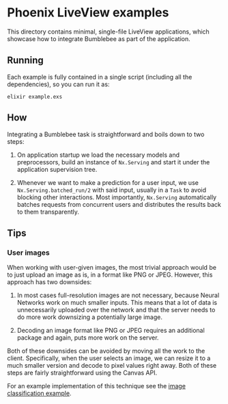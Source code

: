 # Phoenix LiveView examples

This directory contains minimal, single-file LiveView applications, which showcase how to integrate Bumblebee as part of the application.

## Running

Each example is fully contained in a single script (including all the dependencies), so you can run it as:

```shell
elixir example.exs
```

## How

Integrating a Bumblebee task is straightforward and boils down to two steps:

  1. On application startup we load the necessary models and preprocessors, build an instance of `Nx.Serving` and start it under the application supervision tree.

  2. Whenever we want to make a prediction for a user input, we use `Nx.Serving.batched_run/2` with said input, usually in a `Task` to avoid blocking other interactions. Most importantly, `Nx.Serving` automatically batches requests from concurrent users and distributes the results back to them transparently.

## Tips

### User images

When working with user-given images, the most trivial approach would be to just upload an image as is, in a format like PNG or JPEG. However, this approach has two downsides:

  1. In most cases full-resolution images are not necessary, because Neural Networks work on much smaller inputs. This means that a lot of data is unnecessarily uploaded over the network and that the server needs to do more work downsizing a potentially large image.

  2. Decoding an image format like PNG or JPEG requires an additional package and again, puts more work on the server.

Both of these downsides can be avoided by moving all the work to the client. Specifically, when the user selects an image, we can resize it to a much smaller version and decode to pixel values right away. Both of these steps are fairly straightforward using the Canvas API.

For an example implementation of this technique see the [image classification example](image_classification.exs).
